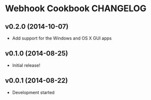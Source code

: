 Webhook Cookbook CHANGELOG
==========================

v0.2.0 (2014-10-07)
-------------------
- Add support for the Windows and OS X GUI apps

v0.1.0 (2014-08-25)
-------------------
- Initial release!

v0.0.1 (2014-08-22)
-------------------
- Development started
